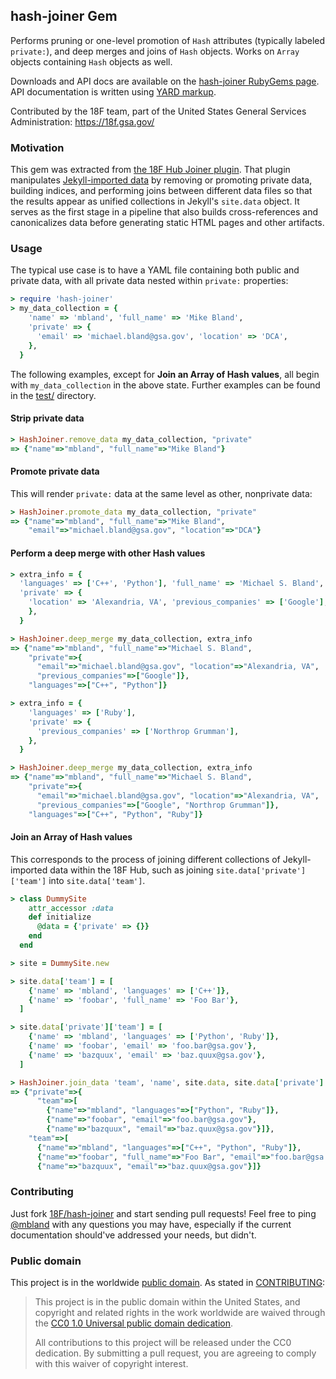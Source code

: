 ## hash-joiner Gem

Performs pruning or one-level promotion of `Hash` attributes (typically labeled `private:`), and deep merges and joins of `Hash` objects. Works on `Array` objects containing `Hash` objects as well.

Downloads and API docs are available on the [hash-joiner RubyGems page](https://rubygems.org/gems/hash-joiner). API documentation is written using [YARD markup](http://yardoc.org/).

Contributed by the 18F team, part of the United States General Services Administration: https://18f.gsa.gov/

### Motivation

This gem was extracted from [the 18F Hub Joiner plugin](https://github.com/18F/hub/blob/master/_plugins/joiner.rb). That plugin manipulates [Jekyll-imported data](http://jekyllrb.com/docs/datafiles/) by removing or promoting private data, building indices, and performing joins between different data files so that the results appear as unified collections in Jekyll's `site.data` object. It serves as the first stage in a pipeline that also builds cross-references and canonicalizes data before generating static HTML pages and other artifacts.

### Usage

The typical use case is to have a YAML file containing both public and private data, with all private data nested within `private:` properties:

```ruby
> require 'hash-joiner'
> my_data_collection = {
    'name' => 'mbland', 'full_name' => 'Mike Bland',
    'private' => {
      'email' => 'michael.bland@gsa.gov', 'location' => 'DCA',
    },
  }
```

The following examples, except for **Join an Array of Hash values**, all begin with `my_data_collection` in the above state.  Further examples can be found in the [test/](test/) directory.

#### Strip private data

```ruby
> HashJoiner.remove_data my_data_collection, "private"
=> {"name"=>"mbland", "full_name"=>"Mike Bland"}
```

#### Promote private data

This will render `private:` data at the same level as other, nonprivate data:

```ruby
> HashJoiner.promote_data my_data_collection, "private"
=> {"name"=>"mbland", "full_name"=>"Mike Bland",
    "email"=>"michael.bland@gsa.gov", "location"=>"DCA"}
```

#### Perform a deep merge with other Hash values

```ruby
> extra_info = {
  'languages' => ['C++', 'Python'], 'full_name' => 'Michael S. Bland',
  'private' => {
    'location' => 'Alexandria, VA', 'previous_companies' => ['Google'],
    },
  }

> HashJoiner.deep_merge my_data_collection, extra_info
=> {"name"=>"mbland", "full_name"=>"Michael S. Bland",
    "private"=>{
      "email"=>"michael.bland@gsa.gov", "location"=>"Alexandria, VA",
      "previous_companies"=>["Google"]},
    "languages"=>["C++", "Python"]}

> extra_info = {
    'languages' => ['Ruby'],
    'private' => {
      'previous_companies' => ['Northrop Grumman'],
    },
  }

> HashJoiner.deep_merge my_data_collection, extra_info
=> {"name"=>"mbland", "full_name"=>"Michael S. Bland",
    "private"=>{
      "email"=>"michael.bland@gsa.gov", "location"=>"Alexandria, VA",
      "previous_companies"=>["Google", "Northrop Grumman"]},
    "languages"=>["C++", "Python", "Ruby"]}
```

#### Join an Array of Hash values

This corresponds to the process of joining different collections of Jekyll-imported data within the 18F Hub, such as joining `site.data['private']['team']` into `site.data['team']`.

```ruby
> class DummySite
    attr_accessor :data
    def initialize
      @data = {'private' => {}}
    end
  end

> site = DummySite.new

> site.data['team'] = [
    {'name' => 'mbland', 'languages' => ['C++']},
    {'name' => 'foobar', 'full_name' => 'Foo Bar'},
  ]

> site.data['private']['team'] = [
    {'name' => 'mbland', 'languages' => ['Python', 'Ruby']},
    {'name' => 'foobar', 'email' => 'foo.bar@gsa.gov'},
    {'name' => 'bazquux', 'email' => 'baz.quux@gsa.gov'},
  ]

> HashJoiner.join_data 'team', 'name', site.data, site.data['private']
=> {"private"=>{
      "team"=>[
        {"name"=>"mbland", "languages"=>["Python", "Ruby"]},
        {"name"=>"foobar", "email"=>"foo.bar@gsa.gov"},
        {"name"=>"bazquux", "email"=>"baz.quux@gsa.gov"}]},
    "team"=>[
      {"name"=>"mbland", "languages"=>["C++", "Python", "Ruby"]},
      {"name"=>"foobar", "full_name"=>"Foo Bar", "email"=>"foo.bar@gsa.gov"},
      {"name"=>"bazquux", "email"=>"baz.quux@gsa.gov"}]}
```

### Contributing

Just fork [18F/hash-joiner](https://github.com/18F/hash-joiner) and start sending pull requests! Feel free to ping [@mbland](https://github.com/mbland) with any questions you may have, especially if the current documentation should've addressed your needs, but didn't.

### Public domain

This project is in the worldwide [public domain](LICENSE.md). As stated in [CONTRIBUTING](CONTRIBUTING.md):

> This project is in the public domain within the United States, and copyright and related rights in the work worldwide are waived through the [CC0 1.0 Universal public domain dedication](https://creativecommons.org/publicdomain/zero/1.0/).
>
> All contributions to this project will be released under the CC0 dedication. By submitting a pull request, you are agreeing to comply with this waiver of copyright interest.
